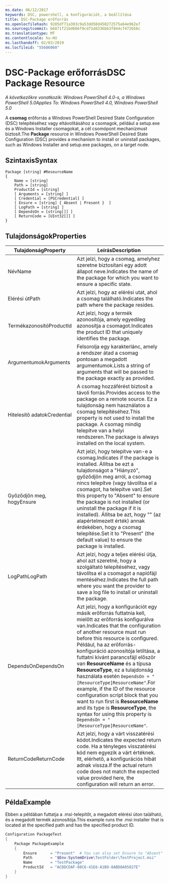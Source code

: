 ```yaml
---
ms.date: 06/12/2017
keywords: DSC, powershell, a konfigurációt, a beállítása
title: DSC-Package erőforrás
ms.openlocfilehash: 9285df71a303c9a53dd50d450272575a64e962e7
ms.sourcegitcommit: b6871f21bd666f9cd71dd336bb3f844cf472b56c
ms.translationtype: MT
ms.contentlocale: hu-HU
ms.lasthandoff: 02/03/2019
ms.locfileid: "55686060"
---
```

# <a name="dsc-package-resource"></a><span data-ttu-id="4ece0-103">DSC-Package erőforrás</span><span class="sxs-lookup"><span data-stu-id="4ece0-103">DSC Package Resource</span></span>

<span data-ttu-id="4ece0-104">_A következőkre vonatkozik: Windows PowerShell 4.0-s, a Windows PowerShell 5.0_</span><span class="sxs-lookup"><span data-stu-id="4ece0-104">_Applies To: Windows PowerShell 4.0, Windows PowerShell 5.0_</span></span>

<span data-ttu-id="4ece0-105">A **csomag** erőforrás a Windows PowerShell Desired State Configuration (DSC) telepítéséhez vagy eltávolításához a csomagok, például a setup.exe és a Windows Installer csomagokat, a cél csomópont mechanizmust biztosít.</span><span class="sxs-lookup"><span data-stu-id="4ece0-105">The **Package** resource in Windows PowerShell Desired State Configuration (DSC) provides a mechanism to install or uninstall packages, such as Windows Installer and setup.exe packages, on a target node.</span></span>

## <a name="syntax"></a><span data-ttu-id="4ece0-106">Szintaxis</span><span class="sxs-lookup"><span data-stu-id="4ece0-106">Syntax</span></span>

```
Package [string] #ResourceName
{
    Name = [string]
    Path = [string]
    ProductId = [string]
    [ Arguments = [string] ]
    [ Credential = [PSCredential] ]
    [ Ensure = [string] { Absent | Present }  ]
    [ LogPath = [string] ]
    [ DependsOn = [string[]] ]
    [ ReturnCode = [UInt32[]] ]
}
```

## <a name="properties"></a><span data-ttu-id="4ece0-107">Tulajdonságok</span><span class="sxs-lookup"><span data-stu-id="4ece0-107">Properties</span></span>

| <span data-ttu-id="4ece0-108">Tulajdonság</span><span class="sxs-lookup"><span data-stu-id="4ece0-108">Property</span></span> | <span data-ttu-id="4ece0-109">Leírás</span><span class="sxs-lookup"><span data-stu-id="4ece0-109">Description</span></span> |
| --- | --- |
| <span data-ttu-id="4ece0-110">Név</span><span class="sxs-lookup"><span data-stu-id="4ece0-110">Name</span></span>| <span data-ttu-id="4ece0-111">Azt jelzi, hogy a csomag, amelyhez szeretne biztosítani egy adott állapot neve.</span><span class="sxs-lookup"><span data-stu-id="4ece0-111">Indicates the name of the package for which you want to ensure a specific state.</span></span>|
| <span data-ttu-id="4ece0-112">Elérési út</span><span class="sxs-lookup"><span data-stu-id="4ece0-112">Path</span></span>| <span data-ttu-id="4ece0-113">Azt jelzi, hogy az elérési utat, ahol a csomag található.</span><span class="sxs-lookup"><span data-stu-id="4ece0-113">Indicates the path where the package resides.</span></span>|
| <span data-ttu-id="4ece0-114">Termékazonosító</span><span class="sxs-lookup"><span data-stu-id="4ece0-114">ProductId</span></span>| <span data-ttu-id="4ece0-115">Azt jelzi, hogy a termék azonosítója, amely egyedileg azonosítja a csomagot.</span><span class="sxs-lookup"><span data-stu-id="4ece0-115">Indicates the product ID that uniquely identifies the package.</span></span>|
| <span data-ttu-id="4ece0-116">Argumentumok</span><span class="sxs-lookup"><span data-stu-id="4ece0-116">Arguments</span></span>| <span data-ttu-id="4ece0-117">Felsorolja egy karakterlánc, amely a rendszer átad a csomag pontosan a megadott argumentumok.</span><span class="sxs-lookup"><span data-stu-id="4ece0-117">Lists a string of arguments that will be passed to the package exactly as provided.</span></span>|
| <span data-ttu-id="4ece0-118">Hitelesítő adatok</span><span class="sxs-lookup"><span data-stu-id="4ece0-118">Credential</span></span>| <span data-ttu-id="4ece0-119">A csomag hozzáférést biztosít a távoli forrás.</span><span class="sxs-lookup"><span data-stu-id="4ece0-119">Provides access to the package on a remote source.</span></span> <span data-ttu-id="4ece0-120">Ez a tulajdonság nem használatos a csomag telepítéséhez.</span><span class="sxs-lookup"><span data-stu-id="4ece0-120">This property is not used to install the package.</span></span> <span data-ttu-id="4ece0-121">A csomag mindig telepítve van a helyi rendszeren.</span><span class="sxs-lookup"><span data-stu-id="4ece0-121">The package is always installed on the local system.</span></span>|
| <span data-ttu-id="4ece0-122">Győződjön meg, hogy</span><span class="sxs-lookup"><span data-stu-id="4ece0-122">Ensure</span></span>| <span data-ttu-id="4ece0-123">Azt jelzi, hogy telepítve van-e a csomag.</span><span class="sxs-lookup"><span data-stu-id="4ece0-123">Indicates if the package is installed.</span></span> <span data-ttu-id="4ece0-124">Állítsa be ezt a tulajdonságot a "Hiányzó", győződjön meg arról, a csomag nincs telepítve (vagy távolítsa el a csomagot, ha telepítve van).</span><span class="sxs-lookup"><span data-stu-id="4ece0-124">Set this property to "Absent" to ensure the package is not installed (or uninstall the package if it is installed).</span></span> <span data-ttu-id="4ece0-125">Állítsa be azt, hogy "" (az alapértelmezett érték) annak érdekében, hogy a csomag telepítése.</span><span class="sxs-lookup"><span data-stu-id="4ece0-125">Set it to "Present" (the default value) to ensure the package is installed.</span></span>|
| <span data-ttu-id="4ece0-126">LogPath</span><span class="sxs-lookup"><span data-stu-id="4ece0-126">LogPath</span></span>| <span data-ttu-id="4ece0-127">Azt jelzi, hogy a teljes elérési útja, ahol azt szeretné, hogy a szolgáltató telepítéséhez, vagy távolítsa el a csomagot a naplófájl mentéséhez.</span><span class="sxs-lookup"><span data-stu-id="4ece0-127">Indicates the full path where you want the provider to save a log file to install or uninstall the package.</span></span>|
| <span data-ttu-id="4ece0-128">DependsOn</span><span class="sxs-lookup"><span data-stu-id="4ece0-128">DependsOn</span></span> | <span data-ttu-id="4ece0-129">Azt jelzi, hogy a konfigurációt egy másik erőforrás futtatnia kell, mielőtt az erőforrás konfigurálva van.</span><span class="sxs-lookup"><span data-stu-id="4ece0-129">Indicates that the configuration of another resource must run before this resource is configured.</span></span> <span data-ttu-id="4ece0-130">Például, ha az erőforrás-konfiguráció azonosítója letiltása, a futtatni kívánt parancsfájl először van **ResourceName** és a típusa **ResourceType**, ez a tulajdonság használata esetén `DependsOn = "[ResourceType]ResourceName"`.</span><span class="sxs-lookup"><span data-stu-id="4ece0-130">For example, if the ID of the resource configuration script block that you want to run first is **ResourceName** and its type is **ResourceType**, the syntax for using this property is `DependsOn = "[ResourceType]ResourceName"`.</span></span>|
| <span data-ttu-id="4ece0-131">ReturnCode</span><span class="sxs-lookup"><span data-stu-id="4ece0-131">ReturnCode</span></span>| <span data-ttu-id="4ece0-132">Azt jelzi, hogy a várt visszatérési kódot.</span><span class="sxs-lookup"><span data-stu-id="4ece0-132">Indicates the expected return code.</span></span> <span data-ttu-id="4ece0-133">Ha a tényleges visszatérési kód nem egyezik a várt értéknek. Itt, elérhető, a konfigurációs hibát adnak vissza.</span><span class="sxs-lookup"><span data-stu-id="4ece0-133">If the actual return code does not match the expected value provided here, the configuration will return an error.</span></span>|

## <a name="example"></a><span data-ttu-id="4ece0-134">Példa</span><span class="sxs-lookup"><span data-stu-id="4ece0-134">Example</span></span>

<span data-ttu-id="4ece0-135">Ebben a példában futtatja a .msi-telepítőt, a megadott elérési úton található, és a megadott termék azonosítója.</span><span class="sxs-lookup"><span data-stu-id="4ece0-135">This example runs the .msi installer that is located at the specified path and has the specified product ID.</span></span>

```powershell
Configuration PackageTest
{
    Package PackageExample
    {
        Ensure      = "Present"  # You can also set Ensure to "Absent"
        Path        = "$Env:SystemDrive\TestFolder\TestProject.msi"
        Name        = "TestPackage"
        ProductId   = "ACDDCDAF-80C6-41E6-A1B9-8ABD8A05027E"
    }
}
```